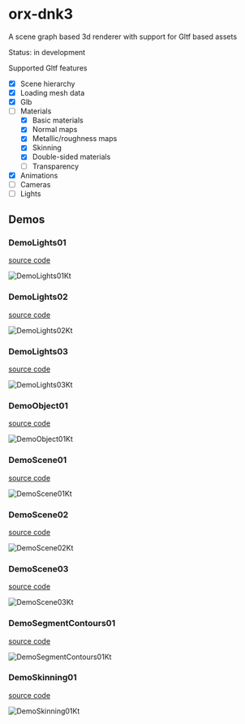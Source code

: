 # orx-dnk3

A scene graph based 3d renderer with support for Gltf based assets

Status: in development

Supported Gltf features
- [x] Scene hierarchy
- [x] Loading mesh data
- [x] Glb
- [ ] Materials
  - [x] Basic materials
  - [x] Normal maps
  - [x] Metallic/roughness maps
  - [x] Skinning
  - [x] Double-sided materials
  - [ ] Transparency
- [x] Animations 
- [ ] Cameras
- [ ] Lights
<!-- __demos__ -->
## Demos
### DemoLights01
[source code](src/demo/kotlin/DemoLights01.kt)

![DemoLights01Kt](https://raw.githubusercontent.com/openrndr/orx/media/orx-dnk3/images/DemoLights01Kt.png)

### DemoLights02
[source code](src/demo/kotlin/DemoLights02.kt)

![DemoLights02Kt](https://raw.githubusercontent.com/openrndr/orx/media/orx-dnk3/images/DemoLights02Kt.png)

### DemoLights03
[source code](src/demo/kotlin/DemoLights03.kt)

![DemoLights03Kt](https://raw.githubusercontent.com/openrndr/orx/media/orx-dnk3/images/DemoLights03Kt.png)

### DemoObject01
[source code](src/demo/kotlin/DemoObject01.kt)

![DemoObject01Kt](https://raw.githubusercontent.com/openrndr/orx/media/orx-dnk3/images/DemoObject01Kt.png)

### DemoScene01
[source code](src/demo/kotlin/DemoScene01.kt)

![DemoScene01Kt](https://raw.githubusercontent.com/openrndr/orx/media/orx-dnk3/images/DemoScene01Kt.png)

### DemoScene02
[source code](src/demo/kotlin/DemoScene02.kt)

![DemoScene02Kt](https://raw.githubusercontent.com/openrndr/orx/media/orx-dnk3/images/DemoScene02Kt.png)

### DemoScene03
[source code](src/demo/kotlin/DemoScene03.kt)

![DemoScene03Kt](https://raw.githubusercontent.com/openrndr/orx/media/orx-dnk3/images/DemoScene03Kt.png)

### DemoSegmentContours01
[source code](src/demo/kotlin/DemoSegmentContours01.kt)

![DemoSegmentContours01Kt](https://raw.githubusercontent.com/openrndr/orx/media/orx-dnk3/images/DemoSegmentContours01Kt.png)

### DemoSkinning01
[source code](src/demo/kotlin/DemoSkinning01.kt)

![DemoSkinning01Kt](https://raw.githubusercontent.com/openrndr/orx/media/orx-dnk3/images/DemoSkinning01Kt.png)
